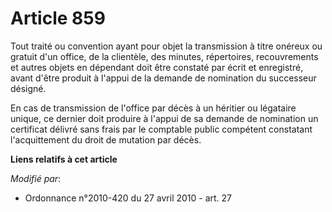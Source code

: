 # Article 859

Tout traité ou convention ayant pour objet la transmission à titre onéreux ou gratuit d'un office, de la clientèle, des
minutes, répertoires, recouvrements et autres objets en dépendant doit être constaté par écrit et enregistré, avant d'être
produit à l'appui de la demande de nomination du successeur désigné. 

En cas de transmission de l'office par décès à un héritier ou légataire unique, ce dernier doit produire à l'appui de sa
demande de nomination un certificat délivré sans frais par le comptable  public compétent constatant l'acquittement du droit
de mutation par décès.

**Liens relatifs à cet article**

_Modifié par_:

  - Ordonnance n°2010-420  du 27 avril 2010 - art. 27

